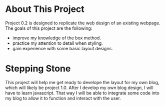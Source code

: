 # About This Project
Project 0.2 is designed to replicate the web design of an existing webpage.  The goals of this project are the following:
- improve my knowledge of the box method.
- practice my attention to detail when styling.
- gain experience with some basic layout designs.

# Stepping Stone
This project will help me get ready to develope the layout for my own blog, which will likely be project 1.0.  After I develop my own blog design, I will have to learn javascript.  That way I will be able to integrate some code into my blog to allow it to function and interact with the user.  
